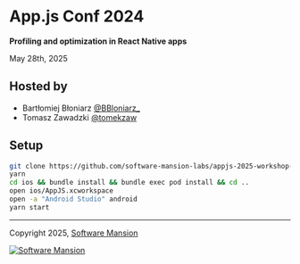 # App.js Conf 2024

**Profiling and optimization in React Native apps**

May 28th, 2025

## Hosted by

- Bartłomiej Błoniarz [@BBloniarz_](https://x.com/BBloniarz_)
- Tomasz Zawadzki [@tomekzaw](https://twitter.com/tomekzaw_)

## Setup

```sh
git clone https://github.com/software-mansion-labs/appjs-2025-workshop-performance
yarn
cd ios && bundle install && bundle exec pod install && cd ..
open ios/AppJS.xcworkspace
open -a "Android Studio" android
yarn start
```

---

Copyright 2025, [Software Mansion](https://swmansion.com/?utm_source=git&utm_medium=readme&utm_campaign=appjs-2024-workshop-optimization)

[![Software Mansion](https://logo.swmansion.com/logo?color=white&variant=desktop&width=200&tag=appjs-2024-workshop-optimization)](https://swmansion.com/?utm_source=git&utm_medium=readme&utm_campaign=appjs-2024-workshop-optimization)
